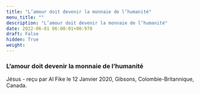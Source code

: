 ```yaml
---
title: "L’amour doit devenir la monnaie de l’humanité"
menu_title: ""
description: "L’amour doit devenir la monnaie de l’humanité"
date: 2022-06-01 06:00:01+00:978
draft: False
hidden: True
weight:
---
```

### L’amour doit devenir la monnaie de l’humanité

Jésus - reçu par Al Fike le 12 Janvier 2020, Gibsons, Colombie-Britannique, Canada.



